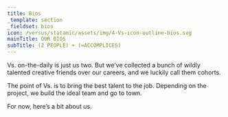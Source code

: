 ```yaml
---
title: Bios
_template: section
_fieldset: bios
icon: /versus/statamic/assets/img/4-Vs-icon-outline-bios.svg
mainTitle: OUR BIOS
subTitle: (2 PEOPLE) + (∞ACCOMPLICES)
---
```

<p>
	 Vs. on-the-daily is just us two. But we’ve collected a bunch of wildly talented creative friends over our careers, and we luckily call them cohorts.
</p>
<p>
	 The point of Vs. is to bring the best talent to the job. Depending on the project, we build the ideal team and go to town.
</p>
<p>
	 For now, here’s a bit about us.
</p>